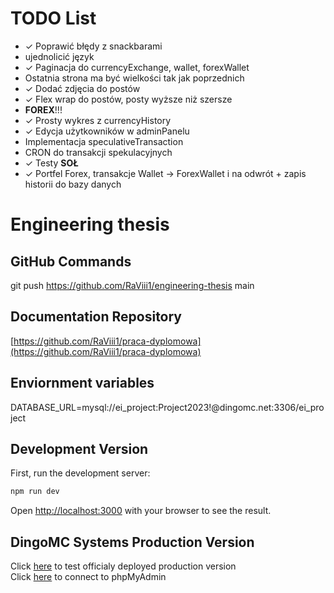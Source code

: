 # TODO List

- ✓ Poprawić błędy z snackbarami
- ujednolicić język
- ✓ Paginacja do currencyExchange, wallet, forexWallet
- Ostatnia strona ma być wielkości tak jak poprzednich
- ✓ Dodać zdjęcia do postów
- ✓ Flex wrap do postów, posty wyższe niż szersze
- **FOREX**!!!
- ✓ Prosty wykres z currencyHistory
- ✓ Edycja użytkowników w adminPanelu
- Implementacja speculativeTransaction
- CRON do transakcji spekulacyjnych
- ✓ Testy **SOŁ**
- ✓ Portfel Forex, transakcje Wallet -> ForexWallet i na odwrót + zapis historii do bazy danych

# Engineering thesis

## GitHub Commands

git push https://github.com/RaViii1/engineering-thesis main

## Documentation Repository

[https://github.com/RaViii1/praca-dyplomowa](https://github.com/RaViii1/praca-dyplomowa)

## Enviornment variables

DATABASE_URL=mysql://ei_project:Project2023!@dingomc.net:3306/ei_project

## Development Version

First, run the development server:

```bash
npm run dev
```

Open [http://localhost:3000](http://localhost:3000) with your browser to see the result.

## DingoMC Systems Production Version

Click [here](http://dingomc.net:3001) to test officialy deployed production version  
Click [here](http://dingomc.net:3002) to connect to phpMyAdmin
